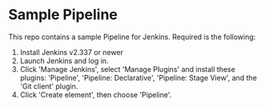 Sample Pipeline
===============

This repo contains a sample Pipeline for Jenkins. Required is the following:

1. Install Jenkins v2.337 or newer
2. Launch Jenkins and log in.
3. Click 'Manage Jenkins', select 'Manage Plugins' and install these plugins: 'Pipeline', 'Pipeline: Declarative', 'Pipeline: Stage View', and the 'Git client' plugin.
4. Click 'Create element', then choose 'Pipeline'.
